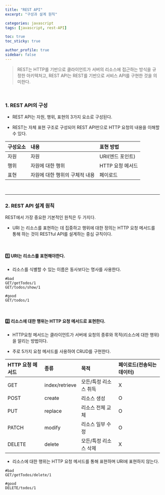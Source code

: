 ```yaml
---
title: "REST API"
excerpt: "구성과 설계 원칙"

categories: javascript
tags: [javascript, rest-API]

toc: true
toc_sticky: true

author_profile: true
sidebar: false
---
```


> REST는 HTTP를 기반으로 클라이언트가 서버의 리소스에 접근하는 방식을 규정한 아키텍처고, REST API는 REST를 기반으로 서비스 API를 구현한 것을 의미한다.

<br>

### 1. REST API의 구성

- REST API는 자원, 행위, 표현의 3가지 요소로 구성된다.

- REST는 자체 표현 구조로 구성되어 REST API만으로 HTTP 요청의 내용을 이해할 수 있다.

| 구성요소 | 내용                           | 표현 방법        |
| :------- | :----------------------------- | :--------------- |
| 자원     | 자원                           | URI(엔드 포인트) |
| 행위     | 자원에 대한 행위               | HTTP 요청 메서드 |
| 표현     | 자원에 대한 행위의 구체적 내용 | 페이로드         |

<br>

---

### 2. REST API 설계 원칙

REST에서 가장 중요한 기본적인 원칙은 두 가지다.

- URI 는 리소스를 표현하는 데 집중하고 행위에 대한 정의는 HTTP 요청 메서드를 통해 하는 것이 RESTful API를 설계하는 중심 규칙이다.

<br>

#### 1️⃣ URI는 리소스를 표현해야한다.

- 리소스를 식별할 수 있는 이름은 동사보다는 명사를 사용한다.

```
#bad
GET/getTodos/1
GET/todos/show/1

#good
GET/todos/1
```

<br>

#### 2️⃣ 리소스에 대한 행위는 HTTP 요청 메서드로 표현한다.

- HTTP요청 메서드는 클라이언트가 서버에 요청의 종류와 목적(리소스에 대한 행위)을 알리는 방법이다.

- 주로 5가지 요청 메서드를 사용하여 CRUD를 구현한다.

| HTTP 요청 메서드 | 종류           | 목적                  | 페이로드(전송되는 데이터) |
| :--------------- | :------------- | :-------------------- | :------------------------ |
| GET              | index/retrieve | 모든/특정 리소스 취득 | X                         |
| POST             | create         | 리소스 생성           | O                         |
| PUT              | replace        | 리소스 전체 교체      | O                         |
| PATCH            | modify         | 리소스 일부 수정      | O                         |
| DELETE           | delete         | 모든/특정 리소스 삭제 | X                         |

- 리소스에 대한 행위는 HTTP 요청 메서드를 통해 표현하며 URI에 표현하지 않는다.

```
#bad
GET/getTodos/delete/1

#good
DELETE/todos/1
```
